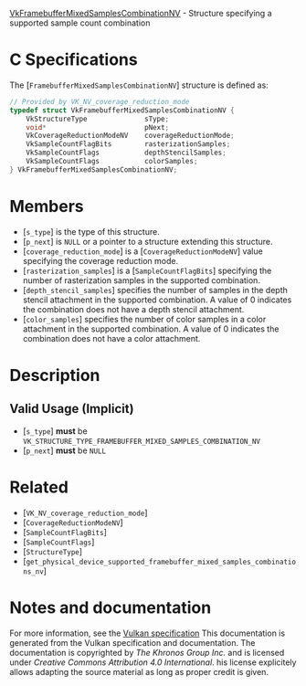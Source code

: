 [VkFramebufferMixedSamplesCombinationNV](https://www.khronos.org/registry/vulkan/specs/1.3-extensions/man/html/VkFramebufferMixedSamplesCombinationNV.html) - Structure specifying a supported sample count combination

# C Specifications
The [`FramebufferMixedSamplesCombinationNV`] structure is defined as:
```c
// Provided by VK_NV_coverage_reduction_mode
typedef struct VkFramebufferMixedSamplesCombinationNV {
    VkStructureType              sType;
    void*                        pNext;
    VkCoverageReductionModeNV    coverageReductionMode;
    VkSampleCountFlagBits        rasterizationSamples;
    VkSampleCountFlags           depthStencilSamples;
    VkSampleCountFlags           colorSamples;
} VkFramebufferMixedSamplesCombinationNV;
```

# Members
- [`s_type`] is the type of this structure.
- [`p_next`] is `NULL` or a pointer to a structure extending this structure.
- [`coverage_reduction_mode`] is a [`CoverageReductionModeNV`] value specifying the coverage reduction mode.
- [`rasterization_samples`] is a [`SampleCountFlagBits`] specifying the number of rasterization samples in the supported combination.
- [`depth_stencil_samples`] specifies the number of samples in the depth stencil attachment in the supported combination. A value of 0 indicates the combination does not have a depth stencil attachment.
- [`color_samples`] specifies the number of color samples in a color attachment in the supported combination. A value of 0 indicates the combination does not have a color attachment.

# Description
## Valid Usage (Implicit)
-  [`s_type`] **must**  be `VK_STRUCTURE_TYPE_FRAMEBUFFER_MIXED_SAMPLES_COMBINATION_NV`
-  [`p_next`] **must**  be `NULL`

# Related
- [`VK_NV_coverage_reduction_mode`]
- [`CoverageReductionModeNV`]
- [`SampleCountFlagBits`]
- [`SampleCountFlags`]
- [`StructureType`]
- [`get_physical_device_supported_framebuffer_mixed_samples_combinations_nv`]

# Notes and documentation
For more information, see the [Vulkan specification](https://www.khronos.org/registry/vulkan/specs/1.3-extensions/html/vkspec.html)
This documentation is generated from the Vulkan specification and documentation.
The documentation is copyrighted by *The Khronos Group Inc.* and is licensed under *Creative Commons Attribution 4.0 International*.
his license explicitely allows adapting the source material as long as proper credit is given.
        